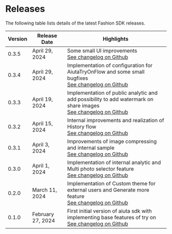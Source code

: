 # Releases

The following table lists details of the latest Fashion SDK releases.

| Version | Release Date      | Highlights                                                                                                                                                                         |
|---------|-------------------|------------------------------------------------------------------------------------------------------------------------------------------------------------------------------------|
| 0.3.5   | April 29, 2024    | Some small UI improvements<br/> [See changelog on Github](https://github.com/aiuta-com/android-sdk/releases/tag/0.3.5)                                                             |
| 0.3.4   | April 29, 2024    | Implementation of configuration for AiutaTryOnFlow and some small bugfixes<br/> [See changelog on Github](https://github.com/aiuta-com/android-sdk/releases/tag/0.3.4)             |
| 0.3.3   | April 19, 2024    | Implementation of public analytic and add possibility to add watermark on share images<br/> [See changelog on Github](https://github.com/aiuta-com/android-sdk/releases/tag/0.3.3) |
| 0.3.2   | April 15, 2024    | Internal improvements and realization of History flow<br/> [See changelog on Github](https://github.com/aiuta-com/android-sdk/releases/tag/0.3.2)                                  |
| 0.3.1   | April 3, 2024     | Improvements of image compressing and internal sample<br/> [See changelog on Github](https://github.com/aiuta-com/android-sdk/releases/tag/0.3.1)                                  |
| 0.3.0   | April 1, 2024     | Implementation of internal analytic and Multi photo selector feature<br/> [See changelog on Github](https://github.com/aiuta-com/android-sdk/releases/tag/0.3.0)                   |
| 0.2.0   | March 11, 2024    | Implementation of Custom theme for external users and Generate more feature<br/> [See changelog on Github](https://github.com/aiuta-com/android-sdk/releases/tag/0.2.0)            |
| 0.1.0   | February 27, 2024 | First initial version of aiuta sdk with implementing base features of try on<br/> [See changelog on Github](https://github.com/aiuta-com/android-sdk/releases/tag/0.1.0)           |


